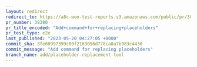 ```yaml
---
layout: redirect
redirect_to: https://a8c-woo-test-reports.s3.amazonaws.com/public/pr/38380/e2e/index.html
pr_number: 38380
pr_title_encoded: "Add+command+for+replacing+placeholders"
pr_test_type: e2e
last_published: "2023-05-20 04:27:05 +0000"
commit_sha: 3fe60997399c00f2183096d778ca8a7b983c4430
commit_message: "Add command for replacing placeholders"
branch_name: add/placeholder-replacement-tool
---
```


